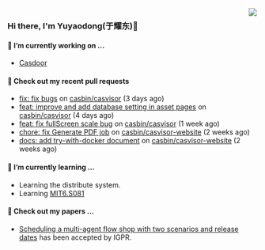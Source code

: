 <img align="right" src="https://github-readme-stats.vercel.app/api?username=leo220yuyaodog&show_icons=true&icon_color=805AD5&text_color=718096&bg_color=ffffff&hide_title=true" />

### Hi there, I'm Yuyaodong(于耀东)👋
#### 🔭 I’m currently working on ...
- [Casdoor](https://github.com/casdoor)

#### 🔨 Check out my recent pull requests

- [fix: fix bugs](https://github.com/casbin/casvisor/pull/67) on [casbin/casvisor](https://github.com/casbin/casvisor) (3 days ago)
- [feat: improve and add database setting in asset pages](https://github.com/casbin/casvisor/pull/66) on [casbin/casvisor](https://github.com/casbin/casvisor) (4 days ago)
- [feat: fix fullScreen scale bug](https://github.com/casbin/casvisor/pull/65) on [casbin/casvisor](https://github.com/casbin/casvisor) (1 week ago)
- [chore: fix Generate PDF job](https://github.com/casbin/casvisor-website/pull/11) on [casbin/casvisor-website](https://github.com/casbin/casvisor-website) (2 weeks ago)
- [docs: add try-with-docker document](https://github.com/casbin/casvisor-website/pull/10) on [casbin/casvisor-website](https://github.com/casbin/casvisor-website) (2 weeks ago)

#### 🌱 I’m currently learning ...
- Learning the distribute system.
- Learning [MIT6.S081](https://pdos.csail.mit.edu/6.828/2021/schedule.html)

#### 📜 Check out my papers ...
- [Scheduling a multi-agent flow shop with two scenarios and release dates](https://www.tandfonline.com/doi/full/10.1080/00207543.2023.2188646) has been accepted by IGPR.

